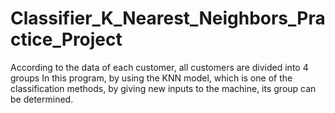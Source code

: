 # Classifier_K_Nearest_Neighbors_Practice_Project
According to the data of each customer, all customers are divided into 4 groups In this program, by using the KNN model, which is one of the classification methods, by giving new inputs to the machine, its group can be determined.
